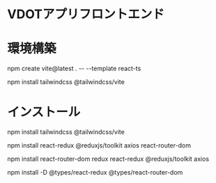 # VDOTアプリフロントエンド


# 環境構築
npm create vite@latest . -- --template react-ts

npm install tailwindcss @tailwindcss/vite



# インストール
npm install tailwindcss @tailwindcss/vite

npm install react-redux @reduxjs/toolkit axios react-router-dom

npm install react-router-dom redux react-redux @reduxjs/toolkit axios

npm install -D @types/react-redux @types/react-router-dom
